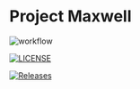 # Project Maxwell

![workflow](https://github.com/nybble02/maxwell/actions/workflows/main.yml/badge.svg)

[![LICENSE](https://img.shields.io/github/license/ACG6th/sem.svg?style=flat-square)](https://github.com/ACG6th/sem/blob/master/LICENSE)

[![Releases](https://img.shields.io/github/release/ACG6th/sem/all.svg?style=flat-square)](https://github.com/ACG6th/sem/releases)